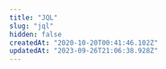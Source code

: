 ```yaml
---
title: "JQL"
slug: "jql"
hidden: false
createdAt: "2020-10-20T00:41:46.102Z"
updatedAt: "2023-09-26T21:06:38.928Z"
---
```

